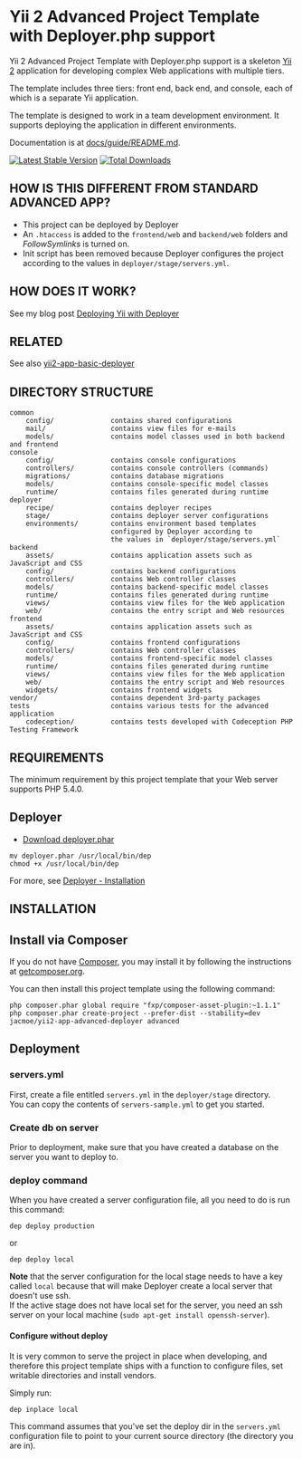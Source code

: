 Yii 2 Advanced Project Template with Deployer.php support
=========================================================

Yii 2 Advanced Project Template with Deployer.php support is a skeleton [Yii 2](http://www.yiiframework.com/) application for
developing complex Web applications with multiple tiers.

The template includes three tiers: front end, back end, and console, each of which
is a separate Yii application.

The template is designed to work in a team development environment. It supports
deploying the application in different environments.

Documentation is at [docs/guide/README.md](docs/guide/README.md).

[![Latest Stable Version](https://poser.pugx.org/jacmoe/yii2-app-advanced-deployer/v/stable.png)](https://packagist.org/packages/jacmoe/yii2-app-advanced-deployer)
[![Total Downloads](https://poser.pugx.org/jacmoe/yii2-app-advanced-deployer/downloads.png)](https://packagist.org/packages/jacmoe/yii2-app-advanced-deployer)

HOW IS THIS DIFFERENT FROM STANDARD ADVANCED APP?
-------------------------------------------------
* This project can be deployed by Deployer
* An `.htaccess` is added to the `frontend/web` and `backend/web` folders and *FollowSymlinks* is turned on.
* Init script has been removed because Deployer configures the project according to the values in `deployer/stage/servers.yml`.

HOW DOES IT WORK?
-----------------
See my blog post [Deploying Yii with Deployer](https://jacmoe.dk/blog/2016/january/deploying-yii-with-deployer)

RELATED
--------
See also [yii2-app-basic-deployer](https://github.com/jacmoe/yii2-app-basic-deployer)


DIRECTORY STRUCTURE
-------------------

```
common
    config/              contains shared configurations
    mail/                contains view files for e-mails
    models/              contains model classes used in both backend and frontend
console
    config/              contains console configurations
    controllers/         contains console controllers (commands)
    migrations/          contains database migrations
    models/              contains console-specific model classes
    runtime/             contains files generated during runtime
deployer
    recipe/              contains deployer recipes
    stage/               contains deployer server configurations
    environments/        contains environment based templates
                         configured by Deployer according to
                         the values in `deployer/stage/servers.yml`
backend
    assets/              contains application assets such as JavaScript and CSS
    config/              contains backend configurations
    controllers/         contains Web controller classes
    models/              contains backend-specific model classes
    runtime/             contains files generated during runtime
    views/               contains view files for the Web application
    web/                 contains the entry script and Web resources
frontend
    assets/              contains application assets such as JavaScript and CSS
    config/              contains frontend configurations
    controllers/         contains Web controller classes
    models/              contains frontend-specific model classes
    runtime/             contains files generated during runtime
    views/               contains view files for the Web application
    web/                 contains the entry script and Web resources
    widgets/             contains frontend widgets
vendor/                  contains dependent 3rd-party packages
tests                    contains various tests for the advanced application
    codeception/         contains tests developed with Codeception PHP Testing Framework
```

REQUIREMENTS
------------

The minimum requirement by this project template that your Web server supports PHP 5.4.0.

## Deployer

* [Download deployer.phar](http://deployer.org/deployer.phar)
~~~
mv deployer.phar /usr/local/bin/dep
chmod +x /usr/local/bin/dep
~~~
For more, see [Deployer - Installation](http://deployer.org/docs/installation)


INSTALLATION
------------
## Install via Composer

If you do not have [Composer](http://getcomposer.org/), you may install it by following the instructions
at [getcomposer.org](http://getcomposer.org/doc/00-intro.md#installation-nix).

You can then install this project template using the following command:

~~~
php composer.phar global require "fxp/composer-asset-plugin:~1.1.1"
php composer.phar create-project --prefer-dist --stability=dev jacmoe/yii2-app-advanced-deployer advanced
~~~

## Deployment

### servers.yml
First, create a file entitled `servers.yml` in the `deployer/stage` directory.  
You can copy the contents of `servers-sample.yml` to get you started.
### Create db on server
Prior to deployment, make sure that you have created a database on the server you want to deploy to.

### deploy command
When you have created a server configuration file, all you need to do is run this command:

~~~
dep deploy production
~~~
or
~~~
dep deploy local
~~~

**Note** that the server configuration for the local stage needs to have a key called `local` because that will make Deployer create a local server that doesn't use ssh.  
If the active stage does not have local set for the server, you need an ssh server on your local machine (`sudo apt-get install openssh-server`).

#### Configure without deploy
It is very common to serve the project in place when developing, and therefore this project template ships with a function to configure files, set writable directories and install vendors.

Simply run:
~~~
dep inplace local
~~~
This command assumes that you've set the deploy dir in the `servers.yml` configuration file to point to your current source directory (the directory you are in).
